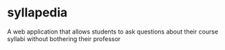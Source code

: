 # syllapedia
A web application that allows students to ask questions about their course syllabi without bothering their professor
